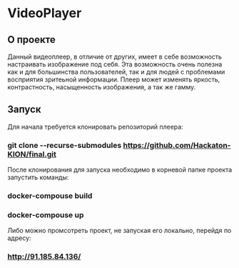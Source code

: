 # VideoPlayer

## О проекте

Данный видеоплеер, в отличие от других, имеет в себе возможность настраивать изображение под себя.
Эта возможность очень полезна как и для большинства пользователей, так и для людей с проблемами восприятия зритеьной информации.
Плеер может изменять яркость, контрастность, насыщенность изображения, а так же гамму.

## Запуск

Для начала требуется клонировать репозиторий плеера:

### git clone --recurse-submodules https://github.com/Hackaton-KION/final.git

После клонирования для запуска необходимо в корневой папке проекта запустить команды:

### docker-compouse build

### docker-compouse up

Либо можно промсотреть проект, не запуская его локально, перейдя по адресу:

### http://91.185.84.136/

